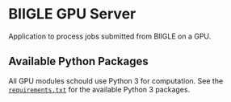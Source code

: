 # BIIGLE GPU Server

Application to process jobs submitted from BIIGLE on a GPU.


## Available Python Packages

All GPU modules schould use Python 3 for computation. See the [`requirements.txt`](.docker/requirements.txt) for the available Python 3 packages.
